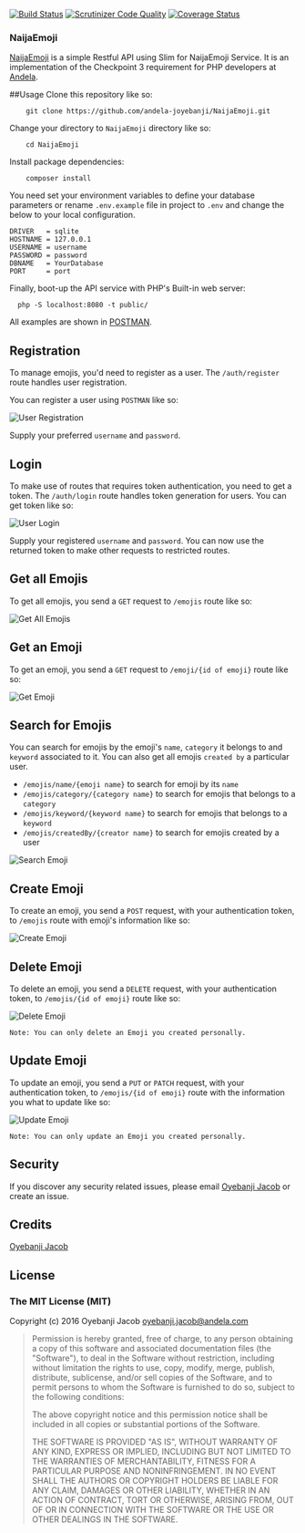 
[![Build Status](https://travis-ci.org/andela-joyebanji/NaijaEmoji.svg?branch=develop)](https://travis-ci.org/andela-joyebanji/NaijaEmoji) [![Scrutinizer Code Quality](https://scrutinizer-ci.com/g/andela-joyebanji/NaijaEmoji/badges/quality-score.png?b=develop)](https://scrutinizer-ci.com/g/andela-joyebanji/NaijaEmoji/?branch=develop) [![Coverage Status](https://coveralls.io/repos/github/andela-joyebanji/NaijaEmoji/badge.svg?branch=develop)](https://coveralls.io/github/andela-joyebanji/NaijaEmoji?branch=develop)

### NaijaEmoji
[NaijaEmoji](http://naijaemoji.readthedocs.org/en/latest/) is a simple Restful API using Slim for NaijaEmoji Service. It is an implementation of the Checkpoint 3 requirement for PHP developers at [Andela](http://andela.com).

##Usage
Clone this repository like so:

```
    git clone https://github.com/andela-joyebanji/NaijaEmoji.git
```

Change your directory to `NaijaEmoji` directory like so:

```
    cd NaijaEmoji
```

Install package dependencies:

```
    composer install
```

You need set your environment variables to define your database parameters or rename `.env.example` file in project to `.env` and change the below to your local configuration.

    DRIVER   = sqlite
    HOSTNAME = 127.0.0.1
    USERNAME = username
    PASSWORD = password
    DBNAME   = YourDatabase
    PORT     = port
    
Finally, boot-up the API service with PHP's Built-in web server:
```
  php -S localhost:8080 -t public/
```

All examples are shown in [POSTMAN](http://www.getpostman.com/).

## Registration

To manage emojis, you'd need to register as a user. The `/auth/register` route handles user registration. 
 
You can register a user using `POSTMAN` like so:

![User Registration](screenshots/user_registration.png "User Registration")

Supply your preferred `username` and `password`.

## Login
To make use of routes that requires token authentication, you need to get a token. The `/auth/login` route handles token generation for users. 
You can get token like so:

![User Login](screenshots/user_login.png "User Login")

Supply your registered `username` and `password`. You can now use the returned token to make other requests to restricted routes.

## Get all Emojis
To get all emojis, you send a `GET` request to `/emojis` route like so:

![Get All Emojis](screenshots/get_all_emojis.png "Get All Emojis")

## Get an Emoji
To get an emoji, you send a `GET` request to `/emoji/{id of emoji}` route like so:

![Get Emoji](screenshots/get_emoji.png "Get Emoji")

## Search for Emojis
You can search for emojis by the emoji's `name`, `category` it belongs to and `keyword` associated to it. You can also get all emojis `created by` a particular user.  
* `/emojis/name/{emoji name}` to search for emoji by its `name`
* `/emojis/category/{category name}` to search for emojis that belongs to a `category`
* `/emojis/keyword/{keyword name}` to search for emojis that belongs to a `keyword`
* `/emojis/createdBy/{creator name}` to search for emojis created by a user

![Search Emoji](screenshots/search_emoji.png "Search Emoji")

## Create Emoji
To create an emoji, you send a `POST` request, with your authentication token, to `/emojis` route with emoji's information like so:

![Create Emoji](screenshots/create_emoji.png "Create Emoji")

## Delete Emoji
To delete an emoji, you send a `DELETE` request, with your authentication token, to `/emojis/{id of emoji}` route like so:

![Delete Emoji](screenshots/delete_emoji.png "Delete Emoji")

`Note: You can only delete an Emoji you created personally.`

## Update Emoji
To update an emoji, you send a `PUT` or `PATCH` request, with your authentication token, to `/emojis/{id of emoji}` route with the information you what to update like so:

![Update Emoji](screenshots/update_emoji.png "Update Emoji")

`Note: You can only update an Emoji you created personally.`


## Security

If you discover any security related issues, please email [Oyebanji Jacob](oyebanji.jacob@andela.com) or create an issue.

## Credits

[Oyebanji Jacob](https://github.com/andela-joyebanji)

## License

### The MIT License (MIT)

Copyright (c) 2016 Oyebanji Jacob <oyebanji.jacob@andela.com>

> Permission is hereby granted, free of charge, to any person obtaining a copy
> of this software and associated documentation files (the "Software"), to deal
> in the Software without restriction, including without limitation the rights
> to use, copy, modify, merge, publish, distribute, sublicense, and/or sell
> copies of the Software, and to permit persons to whom the Software is
> furnished to do so, subject to the following conditions:
>
> The above copyright notice and this permission notice shall be included in
> all copies or substantial portions of the Software.
>
> THE SOFTWARE IS PROVIDED "AS IS", WITHOUT WARRANTY OF ANY KIND, EXPRESS OR
> IMPLIED, INCLUDING BUT NOT LIMITED TO THE WARRANTIES OF MERCHANTABILITY,
> FITNESS FOR A PARTICULAR PURPOSE AND NONINFRINGEMENT. IN NO EVENT SHALL THE
> AUTHORS OR COPYRIGHT HOLDERS BE LIABLE FOR ANY CLAIM, DAMAGES OR OTHER
> LIABILITY, WHETHER IN AN ACTION OF CONTRACT, TORT OR OTHERWISE, ARISING FROM,
> OUT OF OR IN CONNECTION WITH THE SOFTWARE OR THE USE OR OTHER DEALINGS IN
> THE SOFTWARE.

